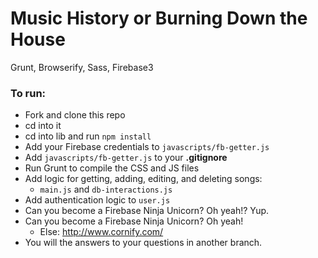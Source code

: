 # Music History or Burning Down the House
Grunt, Browserify, Sass, Firebase3

### To run: 
+ Fork and clone this repo
+ cd into it
+ cd into lib and run `npm install`
+ Add your Firebase credentials to `javascripts/fb-getter.js`
+ Add `javascripts/fb-getter.js` to your **.gitignore**
+ Run Grunt to compile the CSS and JS files
+ Add logic for getting, adding, editing, and deleting songs: 
    + `main.js` and `db-interactions.js`
+ Add authentication logic to `user.js`
+ Can you become a Firebase Ninja Unicorn? Oh yeah!? Yup.
+ Can you become a Firebase Ninja Unicorn? Oh yeah!
    + Else: http://www.cornify.com/
+ You will the answers to your questions in another branch.
